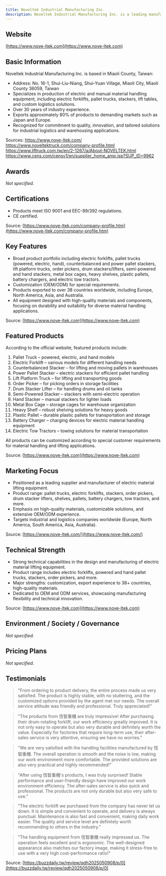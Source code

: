 ```yaml
---
title: Noveltek Industrial Manufacturing Inc.
description: Noveltek Industrial Manufacturing Inc. is a leading manufacturer of electric and manual material handling equipment in Taiwan, providing various lifting and logistics solutions such as electric forklifts, pallet trucks, stackers, and customized products for warehousing and transportation needs.
---
```


## Website

[https://www.nove-ltek.com](https://www.nove-ltek.com)

## Basic Information

Noveltek Industrial Manufacturing Inc. is based in Miaoli County, Taiwan:

- Address: No. 16-1, Shui-Liu-Niang, Shui-Yuan Village, Miaoli City, Miaoli County 36059, Taiwan
- Specializes in production of electric and manual material handling equipment, including electric forklifts, pallet trucks, stackers, lift tables, and custom logistics solutions.
- Over 30 years of industry experience.
- Exports approximately 80% of products to demanding markets such as Japan and Europe.
- Recognized for commitment to quality, innovation, and tailored solutions for industrial logistics and warehousing applications.

Sources:
https://www.nove-ltek.com/
https://www.noveltektruck.com/company-profile.html
https://www.liftruck.com.tw/en/2-1267/a/About-NOVELTEK.html
https://www.cens.com/censv1/en/supplier_home_amp.jsp?SUP_ID=9962

## Awards

_Not specified._

## Certifications

- Products meet ISO 9001 and EEC-89/392 regulations.
- CE certified.

Source: [https://www.nove-ltek.com/company-profile.htm](https://www.nove-ltek.com/company-profile.htm)

## Key Features

- Broad product portfolio including electric forklifts, pallet trucks (powered, electric, hand), counterbalanced and power pallet stackers, lift platform trucks, order pickers, drum stackers/lifters, semi-powered and hand stackers, metal box cages, heavy shelves, plastic pallets, battery chargers, and electric tow tractors.
- Customization (OEM/ODM) for special requirements.
- Products exported to over 38 countries worldwide, including Europe, North America, Asia, and Australia.
- All equipment designed with high-quality materials and components, focusing on durability and suitability for diverse material handling applications.

Source: [https://www.nove-ltek.com](https://www.nove-ltek.com)

## Featured Products

According to the official website, featured products include:

1. Pallet Truck – powered, electric, and hand models
2. Electric Forklift – various models for different handling needs
3. Counterbalanced Stacker – for lifting and moving pallets in warehouses
4. Power Pallet Stacker – electric stackers for efficient pallet handling
5. Lift Platform Truck – for lifting and transporting goods
6. Order Picker – for picking orders in storage facilities
7. Drum Stacker Lifter – for handling drums and oil tanks
8. Semi-Powered Stacker – stackers with semi-electric operation
9. Hand Stacker – manual stackers for lighter loads
10. Metal Box Cage – storage cages for warehouse organization
11. Heavy Shelf – robust shelving solutions for heavy goods
12. Plastic Pallet – durable plastic pallets for transportation and storage
13. Battery Charger – charging devices for electric material handling equipment
14. Electric Tow Tractors – towing solutions for material transportation

All products can be customized according to special customer requirements for material handling and lifting applications.

Source: [https://www.nove-ltek.com](https://www.nove-ltek.com)

## Marketing Focus

- Positioned as a leading supplier and manufacturer of electric material lifting equipment.
- Product range: pallet trucks, electric forklifts, stackers, order pickers, drum stacker lifters, shelves, pallets, battery chargers, tow tractors, and more.
- Emphasis on high-quality materials, customizable solutions, and extensive OEM/ODM experience.
- Targets industrial and logistics companies worldwide (Europe, North America, South America, Asia, Australia).

Source: [https://www.nove-ltek.com/](https://www.nove-ltek.com/)

## Technical Strength

- Strong technical capabilities in the design and manufacturing of electric material lifting equipment.
- Product range includes electric forklifts, powered and hand pallet trucks, stackers, order pickers, and more.
- Major strengths: customization, export experience to 38+ countries, high-quality materials.
- Dedicated to OEM and ODM services, showcasing manufacturing flexibility and technical innovation.

Source: [https://www.nove-ltek.com](https://www.nove-ltek.com)

## Environment / Society / Governance

_Not specified._

## Pricing Plans

_Not specified._

## Testimonials

> "From ordering to product delivery, the entire process made us very satisfied. The product is highly stable, with no stuttering, and the customized options provided by the agent met our needs. The overall service attitude was friendly and professional. Truly appreciated!"

> "The products from 恆智重機 are truly impressive! After purchasing their drum-rotating forklift, our work efficiency greatly improved. It is not only easy to operate but also very durable and definitely worth the value. Especially for factories that require long-term use, their after-sales service is very attentive, ensuring we have no worries."

> "We are very satisfied with the handling facilities manufactured by 恆智重機. The overall operation is smooth and the noise is low, making our work environment more comfortable. The provided solutions are also very practical and highly recommended!"

> "After using 恆智重機's products, I was truly surprised! Stable performance and user-friendly design have improved our work environment efficiency. The after-sales service is also quick and professional. The products are not only durable but also very safe to use."

> "The electric forklift we purchased from the company has never let us down. It is simple and convenient to operate, and delivery is always punctual. Maintenance is also fast and convenient, making daily work easier. The quality and service level are definitely worth recommending to others in the industry."

> "The handling equipment from 恆智重機 really impressed us. The operation feels excellent and is ergonomic. The well-designed appearance also matches our factory image, making it stress-free to use with a very high cost-performance ratio!"

Source: [https://buzzdaily.tw/review/qdh2025050908/p/0](https://buzzdaily.tw/review/qdh2025050908/p/0)